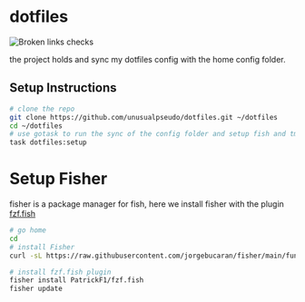 # dotfiles

![Broken links checks](https://github.com/unusualpseudo/dotfiles/actions/workflows/broken-links-check.yaml/badge.svg)

the project holds and sync my dotfiles config with the home config folder.

## Setup Instructions


```sh
# clone the repo
git clone https://github.com/unusualpseudo/dotfiles.git ~/dotfiles
cd ~/dotfiles
# use gotask to run the sync of the config folder and setup fish and tmux
task dotfiles:setup
```

# Setup Fisher
fisher is a package manager for fish, here we install fisher with the plugin
[fzf.fish](https://github.com/PatrickF1/fzf.fish)
```sh
# go home
cd
# install Fisher
curl -sL https://raw.githubusercontent.com/jorgebucaran/fisher/main/functions/fisher.fish -o ~/.config/fish/functions/fisher.fish

# install fzf.fish plugin
fisher install PatrickF1/fzf.fish
fisher update
``` 